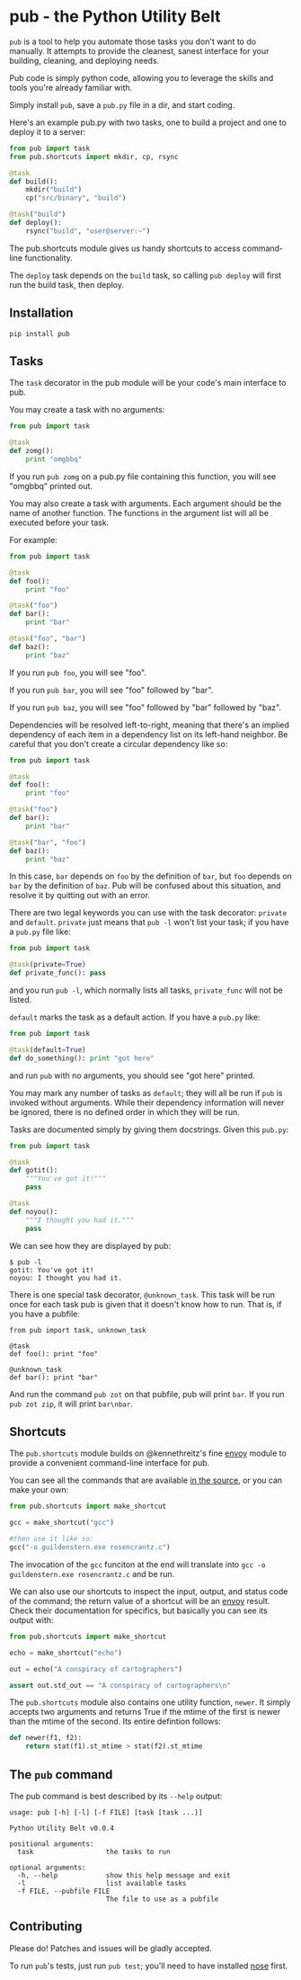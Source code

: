 pub - the Python Utility Belt
=============================

`pub` is a tool to help you automate those tasks you don't want to do manually.
It attempts to provide the cleanest, sanest interface for your building, 
cleaning, and deploying needs.

Pub code is simply python code, allowing you to leverage the skills and tools
you're already familiar with.

Simply install `pub`, save a `pub.py` file in a dir, and start coding.

Here's an example pub.py with two tasks, one to build a project and one to
deploy it to a server:

```python
from pub import task
from pub.shortcuts import mkdir, cp, rsync

@task
def build():
    mkdir("build")
    cp("src/binary", "build")

@task("build")
def deploy():
    rsync("build", "user@server:~")
```

The pub.shortcuts module gives us handy shortcuts to access command-line
functionality.

The `deploy` task depends on the `build` task, so calling `pub deploy`
will first run the build task, then deploy.

Installation
------------

`pip install pub`

Tasks
-----

The `task` decorator in the pub module will be your code's main interface
to pub.

You may create a task with no arguments:

```python
from pub import task

@task
def zomg():
    print "omgbbq"
```

If you run `pub zomg` on a pub.py file containing this function, you will
see "omgbbq" printed out.

You may also create a task with arguments. Each argument should be the name
of another function. The functions in the argument list will all be executed
before your task.

For example:

```python
from pub import task

@task
def foo():
    print "foo"

@task("foo")
def bar():
    print "bar"

@task("foo", "bar")
def baz():
    print "baz"
```

If you run `pub foo`, you will see "foo".

If you run `pub bar`, you will see "foo" followed by "bar".

If you run `pub baz`, you will see "foo" followed by "bar" followed by "baz".

Dependencies will be resolved left-to-right, meaning that there's an implied
dependency of each item in a dependency list on its left-hand neighbor. Be
careful that you don't create a circular dependency like so:

```python
from pub import task

@task
def foo():
    print "foo"

@task("foo")
def bar():
    print "bar"

@task("bar", "foo")
def baz():
    print "baz"
```

In this case, `bar` depends on `foo` by the definition of `bar`, but `foo`
depends on `bar` by the definition of `baz`. Pub will be confused about this
situation, and resolve it by quitting out with an error.

There are two legal keywords you can use with the task decorator: `private`
and `default`. `private` just means that `pub -l` won't list your task; if 
you have a `pub.py` file like:

```python
from pub import task

@task(private=True)
def private_func(): pass
```

and you run `pub -l`, which normally lists all tasks, `private_func` will not
be listed.

`default` marks the task as a default action. If you have a `pub.py` like:

```python
from pub import task

@task(default=True)
def do_something(): print "got here"
```

and run `pub` with no arguments, you should see "got here" printed.

You may mark any number of tasks as `default`; they will all be run if `pub`
is invoked without arguments. While their dependency information will never
be ignored, there is no defined order in which they will be run.

Tasks are documented simply by giving them docstrings. Given this `pub.py`:

```python
from pub import task

@task
def gotit():
    """You've got it!"""
    pass

@task
def noyou():
    """I thought you had it."""
    pass
```

We can see how they are displayed by pub:

```
$ pub -l
gotit: You've got it!
noyou: I thought you had it.
```

There is one special task decorator, `@unknown_task`. This task will be run
once for each task pub is given that it doesn't know how to run. That is, if
you have a pubfile:


```
from pub import task, unknown_task

@task
def foo(): print "foo"

@unknown_task
def bar(): print "bar"
```

And run the command `pub zot` on that pubfile, pub will print `bar`. If you
run `pub zot zip`, it will print `bar\nbar`.

Shortcuts
---------

The `pub.shortcuts` module builds on @kennethreitz's fine
[envoy](https://github.com/kennethreitz/envoy) module to provide a convenient
command-line interface for pub.

You can see all the commands that are available
[in the source](https://github.com/llimllib/pub/blob/master/pub/shortcuts/__init__.py),
or you can make your own:

```python
from pub.shortcuts import make_shortcut

gcc = make_shortcut("gcc")

#then use it like so:
gcc("-o guildenstern.exe rosencrantz.c")
```

The invocation of the `gcc` funciton at the end will translate into 
`gcc -o guildenstern.exe rosencrantz.c` and be run.

We can also use our shortcuts to inspect the input, output, and status
code of the command;
the return value of a shortcut will be an
[envoy](https://github.com/kennethreitz/envoy) result. Check their
documentation for specifics, but basically you can see its output with:

```python
from pub.shortcuts import make_shortcut

echo = make_shortcut("echo")

out = echo("A conspiracy of cartographers")

assert out.std_out == "A conspiracy of cartographers\n"
```

The `pub.shortcuts` module also contains one utility function, `newer`. It
simply accepts two arguments and returns True if the mtime of the first is
newer than the mtime of the second. Its entire defintion follows:

```python
def newer(f1, f2):
    return stat(f1).st_mtime > stat(f2).st_mtime
```

The `pub` command
-----------------

The pub command is best described by its `--help` output:

```
usage: pub [-h] [-l] [-f FILE] [task [task ...]]

Python Utility Belt v0.0.4

positional arguments:
  task                  the tasks to run

optional arguments:
  -h, --help            show this help message and exit
  -l                    list available tasks
  -f FILE, --pubfile FILE 
                        The file to use as a pubfile
```

Contributing
------------

Please do! Patches and issues will be gladly accepted.

To run `pub`'s tests, just run `pub test`; you'll need to have installed
[nose](https://github.com/nose-devs/nose) first.
